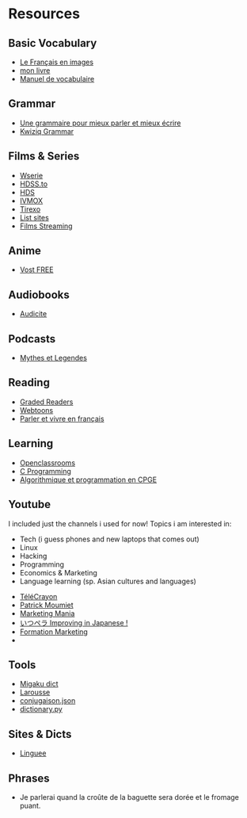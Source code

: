 # Resources

## Basic Vocabulary 

* [Le Français en images](https://ia801603.us.archive.org/35/items/LeFranaisEnImages/Le%20fran%C3%A7ais%20en%20images.pdf)
* [mon livre](http://www.ac-grenoble.fr/ien.albertville/wp-content/uploads/2016/03/doc-17-MON-LIVRE-DE-FRANCAIS.pdf)
* [Manuel de vocabulaire](https://doc.rero.ch/record/19664/files/TA_12030.pdf)

## Grammar

* [Une grammaire pour mieux parler et mieux écrire](http://www.cndp.fr/crdp-reims/fileadmin/documents/cddp10/F_Picot_grammaire_C2/conference_gram__C2.pdf)
* [Kwiziq Grammar](https://french.kwiziq.com/revision/grammar/by-cefr-level/cefr-a1)

## Films & Series

* [Wserie](https://wikiserie.co/)
* [HDSS.to](https://hdss.la/)
* [HDS](https://s3.hds-streaming.tv/)
* [IVMOX](https://ivmox.com)
* [Tirexo](https://www.tirexo.ai/)
* [List sites](https://imagesenbibliotheques.fr/ressources/voir-des-films-librement-gratuitement-et-legalement)
* [Films Streaming](https://www6.filmstreaming.to/)

## Anime

* [Vost FREE](https://vostfree.com/)

## Audiobooks

* [Audicite](https://www.audiocite.net/catalogue.html)

## Podcasts

* [Mythes et Legendes](https://open.spotify.com/show/145gf6QoEMM5e7RxaT3Msn)

## Reading

* [Graded Readers](https://drive.google.com/drive/folders/1jycOzrSNzAYBULn4R2wfaIHgyMzCvK1h)
* [Webtoons](https://www.webtoons.com/fr/genre)
* [Parler et vivre en français](https://mek.oszk.hu/04900/04912/04912.pdf)

## Learning

* [Openclassrooms](https://openclassrooms.com/fr/courses)
* [C Programming](http://sdz.tdct.org/sdz/le-langage-c-1.html)
* [Algorithmique et programmation en CPGE](http://python-liesse.enseeiht.fr/cours/index.html)

## Youtube

I included just the channels i used for now!
Topics i am interested in:
  - Tech (i guess phones and new laptops that comes out)
  - Linux
  - Hacking
  - Programming
  - Economics & Marketing
  - Language learning (sp. Asian cultures and languages)

* [TéléCrayon](https://www.youtube.com/c/TeleCrayon/playlists)
* [Patrick Moumiet](https://www.youtube.com/channel/UCSLHkXuykiYA2LFwRGMVSqA/videos)
* [Marketing Mania](https://www.youtube.com/c/MarketingMania/playlists)
* [いつペラ Improving in Japanese !](https://www.youtube.com/channel/UC_CxcQbEicRSsQ3eL1_m2zQ/videos)
* [Formation Marketing](https://www.youtube.com/watch?v=GT66b_cXsvI)
* []()

## Tools

* [Migaku dict](https://www.youtube.com/watch?v=s2lHFg0WJ9M)
* [Larousse](https://drive.google.com/file/d/16HWzbt4uoXtavsxrBneLmI5qIwqVUpwK/view)
* [conjugaison.json](https://drive.google.com/file/d/1zjiFQlhEyBGOdBH_HXJwC5_-zOOc7_1i/view)
* [dictionary.py](https://github.com/alichtman/scripts/blob/master/dictionary.py)

## Sites & Dicts

* [Linguee](linguee.fr)

## Phrases

* Je parlerai quand la croûte de la baguette sera dorée et le fromage puant.
